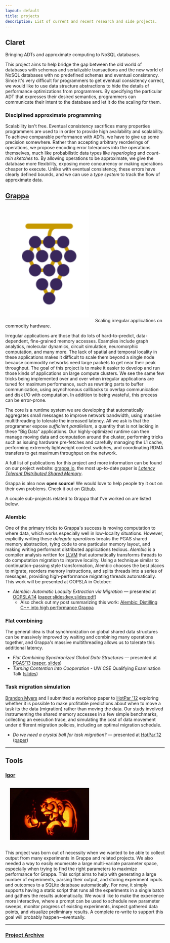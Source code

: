 ```yaml
---
layout: default
title: projects
description: List of current and recent research and side projects.
---
```


<a name="Claret"></a>
## Claret
Bringing ADTs and approximate computing to NoSQL databases.

This project aims to help bridge the gap between the old world of databases with schemas and serializable transactions and the new world of NoSQL databases with no predefined schemas and eventual consistency. Since it's very difficult for programmers to get eventual consistency correct, we would like to use data structure abstractions to hide the details of performance optimizations from programmers. By specifying the particular ADT that expresses their desired semantics, programmers can communicate their intent to the database and let it do the scaling for them.

### Disciplined approximate programming

Scalability isn't free. Eventual consistency sacrifices many properties programmers are used to in order to provide high availability and scalability. To achieve comparable performance with ADTs, we have to give up some precision somewhere. Rather than accepting arbitrary reorderings of operations, we propose encoding error tolerances into the operations themselves, much like probabilistic data types like *hyperloglog* and *count-min sketches* to. By allowing operations to be approximate, we give the database more flexibility, exposing more concurrency or making operations cheaper to execute. Unlike with eventual consistency, these errors have clearly defined bounds, and we can use a *type system* to track the flow of approximate data.


<a name="Grappa"></a>
## [Grappa](http://grappa.io)
<img src="img/grappa_logo.svg" class="pull-right" style="width:250px;margin:15px"/>
Scaling irregular applications on commodity hardware.

Irregular applications are those that do lots of hard-to-predict, data-dependent, fine-grained memory accesses. Examples include graph analytics, molecular dynamics, circuit simulation, neuromorphic computation, and many more. The lack of spatial and temporal locality in these applications makes it difficult to scale them beyond a single node because commodity networks need large packets to get near their peak throughput. The goal of this project is to make it easier to develop and run those kinds of applications on large compute clusters. We see the same few tricks being implemented over and over when irregular applications are tuned for maximum performance, such as rewriting parts to buffer communication, using asynchronous callbacks to overlap communication and disk I/O with computation. In addition to being wasteful, this process can be error-prone.

The core is a runtime system we are developing that automatically aggregates small messages to improve network bandwidth, using massive multithreading to tolerate the increased latency. All we ask is that the programmer expose *sufficient parallelism*, a quantity that is not lacking in these "Big Data" applications. Our highly-optimized runtime can then manage moving data and computation around the cluster, performing tricks such as issuing hardware pre-fetches and carefully managing the L1 cache, performing extremely lightweight context switches, and coordinating RDMA transfers to get maximum throughput on the network.

A full list of publications for this project and more information can be found on our project website: [grappa.io](http://grappa.io), the most up-to-date paper is *[Latency Tolerant Distributed Shared Memory](http://sampa.cs.washington.edu/grappa/papers/grappa-tr-14-05-03.pdf)*.

Grappa is also now **open source**! We would love to help people try it out on their own problems. Check it out on [Github](http://github.com/uwsampa/grappa).

A couple sub-projects related to Grappa that I've worked on are listed below.

### Alembic
One of the primary tricks to Grappa's success is moving computation to where data, which works especially well in low-locality situations. However, explicitly writing these *delegate operations* breaks the PGAS shared memory abstraction, tying code to one particular memory layout, and making writing performant distributed applications tedious. *Alembic* is a compiler analysis written for [LLVM](http://llvm.org) that automatically transforms threads to do computation migration to improve locality. Using a technique similar to continuation-passing style transformation, Alembic chooses the best places to migrate, reorders memory instructions, and splits threads into a series of messages, providing high-performance migrating threads automatically. This work will be presented at OOPSLA in October:

- *Alembic: Automatic Locality Extraction via Migration* — presented at [OOPSLA'14](http://2014.splashcon.org/track/oopsla2014) ([paper](http://sampa.cs.washington.edu/papers/oopsla14-alembic.pdf),[slides:key](pubs/alembic-oopsla.key),[slides:pdf](pubs/alembic-oopsla.pdf))
	- Also check out my post summarizing this work: [Alembic: Distilling C++ into high performance Grappa](posts/alembic-appearing-at-oopsla14.html)

### Flat combining
The general idea is that synchronization on global shared data structures can be massively improved by waiting and combining many operations together, and Grappa's massive multithreading allows us to tolerate this additional latency.

- *Flat Combining Synchronized Global Data Structures* — presented at [PGAS'13](http://www.pgas2013.org.uk) ([paper](pubs/holt-pgas13.pdf), [slides](pubs/holt-pgas13-slides.pdf))
- *Turning Contention Into Cooperation* - UW CSE Qualifying Examination Talk ([slides](pubs/holt-quals.pdf))

### Task migration simulation
[Brandon Myers](http://www.cs.washington.edu/homes/bdmyers/) and I submitted a workshop paper to [HotPar '12](https://www.usenix.org/conference/hotpar12) exploring whether it is possible to make profitable predictions about when to move a task its the data (migration) rather than moving the data. Our study involved instrumenting the shared memory accesses in a few simple benchmarks, collecting an execution trace, and simulating the cost of data movement under different migration policies, including an optimal migration schedule.

- *Do we need a crystal ball for task migration?* — presented at [HotPar'12](https://www.usenix.org/conference/hotpar12) ([paper](https://www.usenix.org/system/files/conference/hotpar12/hotpar12-final46.pdf))

---

<a name="Igor"></a>
## Tools
### [Igor](http://github.com/bholt/igor)
<img src="img/mini-igor.jpg" class="img-thumbnail pull-right" style="width:250px;margin:15px"/>

This project was born out of necessity when we wanted to be able to collect output from many experiments in Grappa and related projects. We also needed a way to easily enumerate a large multi-variate parameter space, especially when trying to find the right parameters to maximize performance for Grappa. This script aims to help with generating a large number of experiments, parsing their output, and storing experiment inputs and outcomes to a SQLite database automatically. For now, it simply supports having a static script that runs all the experiments in a single batch and gathers the results automatically. We would like to make the experience more interactive, where a prompt can be used to schedule new parameter sweeps, monitor progress of existing experiments, inspect gathered data points, and visualize preliminary results. A complete re-write to support this goal will probably happen--eventually.


---

### [Project Archive](old_projects.html)
